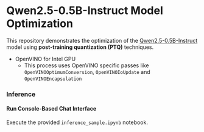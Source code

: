 # Qwen2.5-0.5B-Instruct Model Optimization

This repository demonstrates the optimization of the [Qwen2.5-0.5B-Instruct](https://huggingface.co/Qwen/Qwen2.5-0.5B-Instruct) model using **post-training quantization (PTQ)** techniques.
- OpenVINO for Intel GPU
   + This process uses OpenVINO specific passes like `OpenVINOOptimumConversion`, `OpenVINOIoUpdate` and `OpenVINOEncapsulation`

### **Inference**

#### **Run Console-Based Chat Interface**
Execute the provided `inference_sample.ipynb` notebook.


